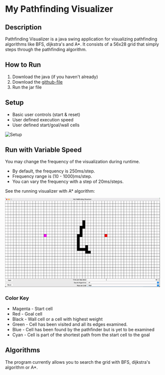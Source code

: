 My Pathfinding Visualizer
======================

Description
-----------

Pathfinding Visualizer is a java swing application for visualizing pathfinding algorithms like BFS, dijkstra's and A*. It consists of a 56x28 grid that simply steps through the pathfinding algorithm.

How to Run
----------
1. Download the java (if you haven't already)
2. Download the [github-file](https://github.com/)
3. Run the jar file

Setup
--

* Basic user controls (start & reset)
* User defined execution speed
* User defined start/goal/wall cells

![Setup](MPV/src/Setup.gif)

Run with Variable Speed
--

You may change the frequency of the visualization during runtime.
- By default, the frequency is 250ms/step.
- Frequency range is (10 - 1000)ms/step.
- You can vary the frequency with a step of 20ms/steps.

See the running visualizer with A* algorithm:

![Run](https://github.com/vikasahlawat228/My-Pathfinder-Visualizer/blob/master/MPV/src/Run.gif)

###  Color Key

* Magenta - Start cell
* Red     - Goal cell
* Black   - Wall cell or a cell with highest weight
* Green   - Cell has been visited and all its edges examined.
* Blue    - Cell has been found by the pathfinder but is yet to be examined
* Cyan    - Cell is part of the shortest path from the start cell to the goal

Algorithms
----------
The program currently allows you to search the grid with BFS, dijkstra's algorithm or A*.


 
